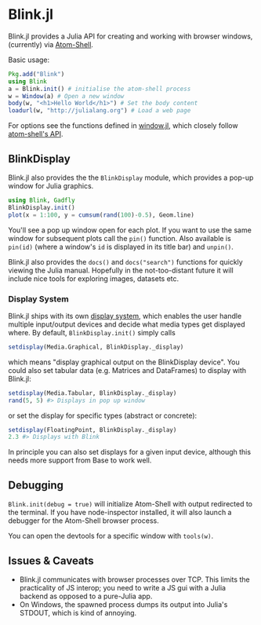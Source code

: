 # Blink.jl

Blink.jl provides a Julia API for creating and working with browser windows, (currently) via [Atom-Shell](https://github.com/atom/atom-shell).

Basic usage:

```julia
Pkg.add("Blink")
using Blink
a = Blink.init() # initialise the atom-shell process
w = Window(a) # Open a new window
body(w, "<h1>Hello World</h1>") # Set the body content
loadurl(w, "http://julialang.org") # Load a web page
```

For options see the functions defined in [window.jl](src/window.jl), which closely follow [atom-shell's API](https://github.com/atom/atom-shell/blob/master/docs/api/browser-window.md).

## BlinkDisplay

Blink.jl also provides the the `BlinkDisplay` module, which provides a pop-up window for Julia graphics.

```julia
using Blink, Gadfly
BlinkDisplay.init()
plot(x = 1:100, y = cumsum(rand(100)-0.5), Geom.line)
```

You'll see a pop up window open for each plot. If you want to use the same window for subsequent plots call the `pin()` function. Also available is `pin(id)` (where a window's `id` is displayed in its title bar) and `unpin()`.

Blink.jl also provides the `docs()` and `docs("search")` functions for quickly viewing the Julia manual. Hopefully in the not-too-distant future it will include nice tools for exploring images, datasets etc.

### Display System

Blink.jl ships with its own [display system](src/graphics/system.jl), which enables the user handle multiple input/output devices and decide what media types get displayed where. By default, `BlinkDisplay.init()` simply calls

```julia
setdisplay(Media.Graphical, BlinkDisplay._display)
```

which means "display graphical output on the BlinkDisplay device". You could also set tabular data (e.g. Matrices and DataFrames) to display with Blink.jl:

```julia
setdisplay(Media.Tabular, BlinkDisplay._display)
rand(5, 5) #> Displays in pop up window
```

or set the display for specific types (abstract or concrete):

```julia
setdisplay(FloatingPoint, BlinkDisplay._display)
2.3 #> Displays with Blink
```

In principle you can also set displays for a given input device, although this needs more support from Base to work well.

## Debugging

`Blink.init(debug = true)` will initialize Atom-Shell with output redirected to the terminal. If you have node-inspector installed, it will also launch a debugger for the Atom-Shell browser process.

You can open the devtools for a specific window with `tools(w)`.

## Issues & Caveats

* Blink.jl communicates with browser processes over TCP. This limits the practicality of JS interop; you need to write a JS gui with a Julia backend as opposed to a pure-Julia app.
* On Windows, the spawned process dumps its output into Julia's STDOUT, which is kind of annoying.
